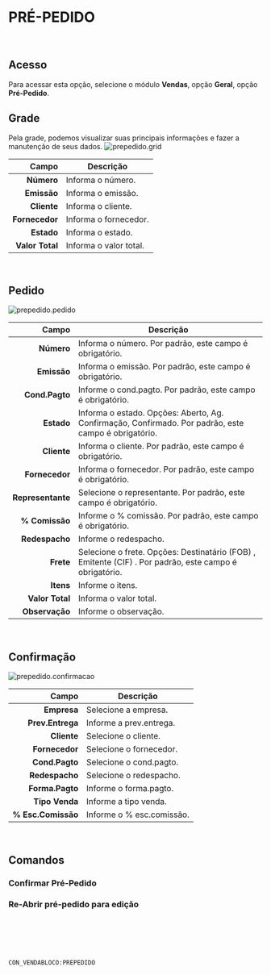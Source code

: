 # PRÉ-PEDIDO
<br>

## Acesso
Para acessar esta opção, selecione o módulo **Vendas**, opção **Geral**, opção **Pré-Pedido**.
<br>

## Grade
Pela grade, podemos visualizar suas principais informações e fazer a manutenção de seus dados.
![prepedido.grid](https://raw.githubusercontent.com/netforcews/docs-siscom/master/vendas/imagens/prepedido.grid.png)

Campo | Descrição
--:|---
**Número** | Informa o número.
**Emissão** | Informa o emissão.
**Cliente** | Informa o cliente.
**Fornecedor** | Informa o fornecedor.
**Estado** | Informa o estado.
**Valor Total** | Informa o valor total.
<br>

## Pedido
![prepedido.pedido](https://raw.githubusercontent.com/netforcews/docs-siscom/master/vendas/imagens/prepedido.pedido.png)

Campo | Descrição
--:|---
**Número** | Informa o número. Por padrão, este campo é obrigatório.
**Emissão** | Informa o emissão. Por padrão, este campo é obrigatório.
**Cond.Pagto** | Informe o cond.pagto. Por padrão, este campo é obrigatório.
**Estado** | Informa o estado. Opções: Aberto, Ag. Confirmação, Confirmado. Por padrão, este campo é obrigatório.
**Cliente** | Informa o cliente. Por padrão, este campo é obrigatório.
**Fornecedor** | Informa o fornecedor. Por padrão, este campo é obrigatório.
**Representante** | Selecione o representante. Por padrão, este campo é obrigatório.
**% Comissão** | Informe o % comissão. Por padrão, este campo é obrigatório.
**Redespacho** | Informe o redespacho.
**Frete** | Selecione o frete. Opções: Destinatário (FOB) , Emitente (CIF) . Por padrão, este campo é obrigatório.
**Itens** | Informe o itens.
**Valor Total** | Informa o valor total.
**Observação** | Informe o observação.
<br>

## Confirmação
![prepedido.confirmacao](https://raw.githubusercontent.com/netforcews/docs-siscom/master/vendas/imagens/prepedido.confirmacao.png)

Campo | Descrição
--:|---
**Empresa** | Selecione a empresa.
**Prev.Entrega** | Informe a prev.entrega.
**Cliente** | Selecione o cliente.
**Fornecedor** | Selecione o fornecedor.
**Cond.Pagto** | Selecione o cond.pagto.
**Redespacho** | Selecione o redespacho.
**Forma.Pagto** | Informe o forma.pagto.
**Tipo Venda** | Informe a tipo venda.
**% Esc.Comissão** | Informe o % esc.comissão.
<br>

## Comandos
### Confirmar Pré-Pedido
### Re-Abrir pré-pedido para edição
<br>
<br>
<br>
<br>

```CON_VENDABLOCO:PREPEDIDO```
